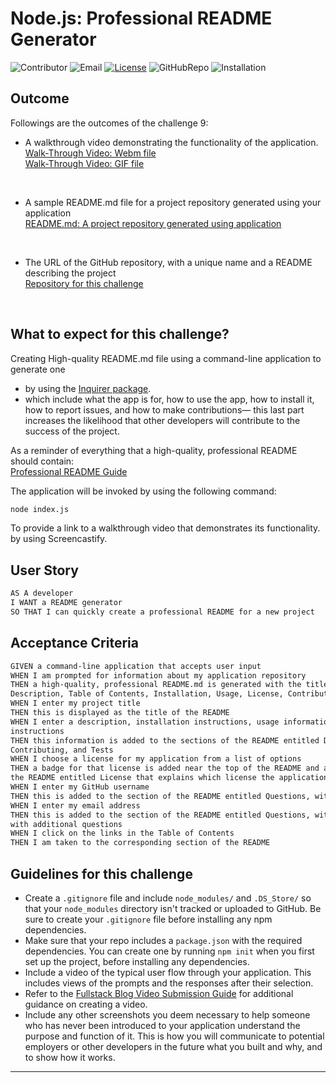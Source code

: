 # Node.js: Professional README Generator
    
  ![Contributor](https://img.shields.io/badge/Contributor-Hanbyeol(Justin)Lee-purple)
  ![Email](https://img.shields.io/badge/Email-justinsta624@gmail.com-green)
  [![License](https://img.shields.io/badge/License-MIT-blue)](https://opensource.org/license/MIT)
  ![GitHubRepo](https://img.shields.io/badge/GitHubrepo-justinsta624-yellow)
  ![Installation](https://img.shields.io/badge/Installation-npm/inquirer@8.4.2-red)

## Outcome

Followings are the outcomes of the challenge 9:

* A walkthrough video demonstrating the functionality of the application. </br>
[Walk-Through Video: Webm file](https://github.com/justinsta624/ProREADME/blob/main/output/231204_Walkthrough_Video_HBLEE.webm) </br>
[Walk-Through Video: GIF file](https://github.com/justinsta624/ProREADME/blob/main/output/231204_Walkthrough_Video_HBLEE.gif)
</br>

* A sample README.md file for a project repository generated using your application </br>
[README.md: A project repository generated using application](https://github.com/justinsta624/ProREADME/blob/main/output/README.md)
</br>

* The URL of the GitHub repository, with a unique name and a README describing the project </br>
[Repository for this challenge](https://github.com/justinsta624/ProREADME)
</br>

## What to expect for this challenge?

Creating High-quality README.md file using a command-line application to generate one </br>
* by using the [Inquirer package](https://www.npmjs.com/package/inquirer/v/8.2.4). </br>
* which include what the app is for, how to use the app, how to install it, how to report issues, and how to make contributions&mdash;
this last part increases the likelihood that other developers will contribute to the success of the project. 

As a reminder of everything that a high-quality, professional README should contain: </br>
[Professional README Guide](https://coding-boot-camp.github.io/full-stack/github/professional-readme-guide) 

The application will be invoked by using the following command:

```bash
node index.js
```

To provide a link to a walkthrough video that demonstrates its functionality. by using Screencastify.


## User Story

```md
AS A developer
I WANT a README generator
SO THAT I can quickly create a professional README for a new project
```

## Acceptance Criteria

```md
GIVEN a command-line application that accepts user input
WHEN I am prompted for information about my application repository
THEN a high-quality, professional README.md is generated with the title of my project and sections entitled
Description, Table of Contents, Installation, Usage, License, Contributing, Tests, and Questions
WHEN I enter my project title
THEN this is displayed as the title of the README
WHEN I enter a description, installation instructions, usage information, contribution guidelines, and test
instructions
THEN this information is added to the sections of the README entitled Description, Installation, Usage,
Contributing, and Tests
WHEN I choose a license for my application from a list of options
THEN a badge for that license is added near the top of the README and a notice is added to the section of
the README entitled License that explains which license the application is covered under
WHEN I enter my GitHub username
THEN this is added to the section of the README entitled Questions, with a link to my GitHub profile
WHEN I enter my email address
THEN this is added to the section of the README entitled Questions, with instructions on how to reach me
with additional questions
WHEN I click on the links in the Table of Contents
THEN I am taken to the corresponding section of the README
```

## Guidelines for this challenge

* Create a `.gitignore` file and include `node_modules/` and `.DS_Store/` so that your `node_modules` directory isn't tracked or uploaded to GitHub. Be sure to create your `.gitignore` file before installing any npm dependencies.
* Make sure that your repo includes a `package.json` with the required dependencies. You can create one by running `npm init` when you first set up the project, before installing any dependencies.
* Include a video of the typical user flow through your application. This includes views of the prompts and the responses after their selection.
* Refer to the [Fullstack Blog Video Submission Guide](https://coding-boot-camp.github.io/full-stack/computer-literacy/video-submission-guide) for additional guidance on creating a video.
* Include any other screenshots you deem necessary to help someone who has never been introduced to your application understand the purpose and function of it. This is how you will communicate to potential employers or other developers in the future what you built and why, and to show how it works.



---

      
